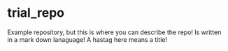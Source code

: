 # trial_repo
Example repository, but this is where you can describe the repo!
Is written in a mark down lanaguage!
A hastag here means a title!
